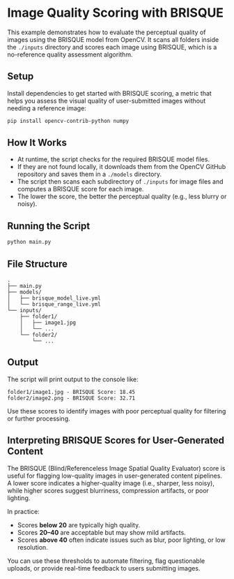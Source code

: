 

# Image Quality Scoring with BRISQUE

This example demonstrates how to evaluate the perceptual quality of images using the BRISQUE model from OpenCV. It scans all folders inside the `./inputs` directory and scores each image using BRISQUE, which is a no-reference quality assessment algorithm.

## Setup

Install dependencies to get started with BRISQUE scoring, a metric that helps you assess the visual quality of user-submitted images without needing a reference image:

```bash
pip install opencv-contrib-python numpy
```

## How It Works

- At runtime, the script checks for the required BRISQUE model files.
- If they are not found locally, it downloads them from the OpenCV GitHub repository and saves them in a `./models` directory.
- The script then scans each subdirectory of `./inputs` for image files and computes a BRISQUE score for each image.
- The lower the score, the better the perceptual quality (e.g., less blurry or noisy).

## Running the Script

```bash
python main.py
```

## File Structure

```
.
├── main.py
├── models/
│   ├── brisque_model_live.yml
│   └── brisque_range_live.yml
└── inputs/
    ├── folder1/
    │   ├── image1.jpg
    │   └── ...
    └── folder2/
        └── ...
```

## Output

The script will print output to the console like:

```
folder1/image1.jpg - BRISQUE Score: 18.45
folder2/image2.png - BRISQUE Score: 32.71
```

Use these scores to identify images with poor perceptual quality for filtering or further processing.

## Interpreting BRISQUE Scores for User-Generated Content

The BRISQUE (Blind/Referenceless Image Spatial Quality Evaluator) score is useful for flagging low-quality images in user-generated content pipelines. A lower score indicates a higher-quality image (i.e., sharper, less noisy), while higher scores suggest blurriness, compression artifacts, or poor lighting.

In practice:
- Scores **below 20** are typically high quality.
- Scores **20–40** are acceptable but may show mild artifacts.
- Scores **above 40** often indicate issues such as blur, poor lighting, or low resolution.

You can use these thresholds to automate filtering, flag questionable uploads, or provide real-time feedback to users submitting images.